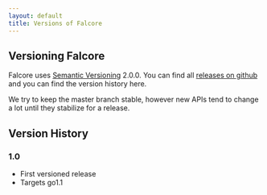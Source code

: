 ```yaml
---
layout: default
title: Versions of Falcore
---
```


## Versioning Falcore

Falcore uses [Semantic Versioning](http://semver.org/) 2.0.0.  You can find all [releases on github](https://github.com/fitstar/falcore/releases) and you can find the version history here.

We try to keep the master branch stable, however new APIs tend to change a lot until they stabilize for a release.

## Version History

### 1.0

* First versioned release
* Targets go1.1
